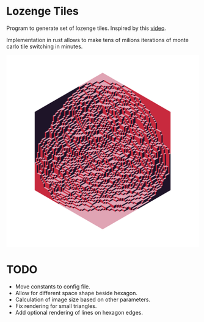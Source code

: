 # Lozenge Tiles

Program to generate set of lozenge tiles. Inspired by this [video](https://youtu.be/c6J_bd9seMg?si=mBY6V_438lSbUPoH).

Implementation in rust allows to make tens of milions iterations of monte carlo tile switching in minutes.

![Output image](https://raw.githubusercontent.com/ToToSpl/lozenge_tiles/main/docs/output.png)

# TODO

- Move constants to config file.
- Allow for different space shape beside hexagon.
- Calculation of image size based on other parameters.
- Fix rendering for small triangles.
- Add optional rendering of lines on hexagon edges.
